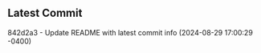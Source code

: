 
## Latest Commit
842d2a3 - Update README with latest commit info (2024-08-29 17:00:29 -0400) <Yunxi-Zhou>
